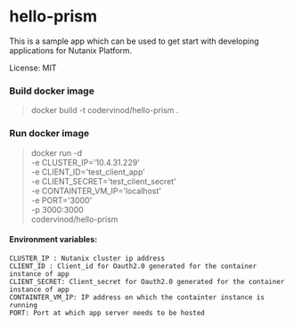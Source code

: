 # hello-prism
This is a sample app which can be used to get start with developing applications for Nutanix Platform.

License: MIT

### Build docker image

> docker build -t codervinod/hello-prism .

### Run docker image

> docker run -d \
	-e CLUSTER_IP='10.4.31.229' \
	-e CLIENT_ID='test_client_app' \
	-e CLIENT_SECRET='test_client_secret' \
	-e CONTAINTER_VM_IP='localhost' \
	-e PORT='3000' \
	-p 3000:3000 \
	codervinod/hello-prism

#### Environment variables:

	CLUSTER_IP : Nutanix cluster ip address
	CLIENT_ID : Client_id for Oauth2.0 generated for the container instance of app
	CLIENT_SECRET: Client_secret for Oauth2.0 generated for the container instance of app
	CONTAINTER_VM_IP: IP address on which the containter instance is running
	PORT: Port at which app server needs to be hosted
